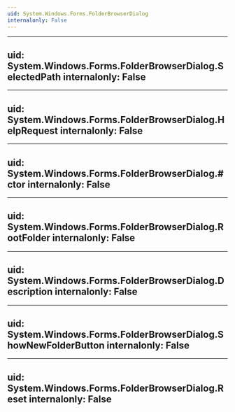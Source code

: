 ```yaml
---
uid: System.Windows.Forms.FolderBrowserDialog
internalonly: False
---
```


---
uid: System.Windows.Forms.FolderBrowserDialog.SelectedPath
internalonly: False
---

---
uid: System.Windows.Forms.FolderBrowserDialog.HelpRequest
internalonly: False
---

---
uid: System.Windows.Forms.FolderBrowserDialog.#ctor
internalonly: False
---

---
uid: System.Windows.Forms.FolderBrowserDialog.RootFolder
internalonly: False
---

---
uid: System.Windows.Forms.FolderBrowserDialog.Description
internalonly: False
---

---
uid: System.Windows.Forms.FolderBrowserDialog.ShowNewFolderButton
internalonly: False
---

---
uid: System.Windows.Forms.FolderBrowserDialog.Reset
internalonly: False
---
